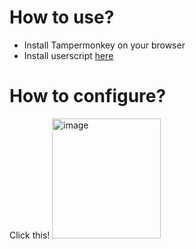 # How to use?
- Install Tampermonkey on your browser
- Install userscript [here](https://raw.githubusercontent.com/ravegirls/BetterECS/refs/heads/main/source.user.js)

# How to configure?
Click this!
<img width="174" height="192" alt="image" src="https://github.com/user-attachments/assets/f862e980-2d9b-4101-b66d-2246e0ea974c" />
